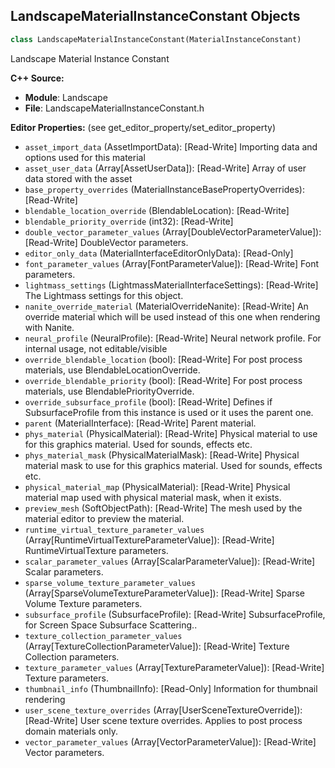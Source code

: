 ## LandscapeMaterialInstanceConstant Objects

```python
class LandscapeMaterialInstanceConstant(MaterialInstanceConstant)
```

Landscape Material Instance Constant

**C++ Source:**

- **Module**: Landscape
- **File**: LandscapeMaterialInstanceConstant.h

**Editor Properties:** (see get_editor_property/set_editor_property)

- ``asset_import_data`` (AssetImportData):  [Read-Write] Importing data and options used for this material
- ``asset_user_data`` (Array[AssetUserData]):  [Read-Write] Array of user data stored with the asset
- ``base_property_overrides`` (MaterialInstanceBasePropertyOverrides):  [Read-Write]
- ``blendable_location_override`` (BlendableLocation):  [Read-Write]
- ``blendable_priority_override`` (int32):  [Read-Write]
- ``double_vector_parameter_values`` (Array[DoubleVectorParameterValue]):  [Read-Write] DoubleVector parameters.
- ``editor_only_data`` (MaterialInterfaceEditorOnlyData):  [Read-Only]
- ``font_parameter_values`` (Array[FontParameterValue]):  [Read-Write] Font parameters.
- ``lightmass_settings`` (LightmassMaterialInterfaceSettings):  [Read-Write] The Lightmass settings for this object.
- ``nanite_override_material`` (MaterialOverrideNanite):  [Read-Write] An override material which will be used instead of this one when rendering with Nanite.
- ``neural_profile`` (NeuralProfile):  [Read-Write] Neural network profile. For internal usage, not editable/visible
- ``override_blendable_location`` (bool):  [Read-Write] For post process materials, use BlendableLocationOverride.
- ``override_blendable_priority`` (bool):  [Read-Write] For post process materials, use BlendablePriorityOverride.
- ``override_subsurface_profile`` (bool):  [Read-Write] Defines if SubsurfaceProfile from this instance is used or it uses the parent one.
- ``parent`` (MaterialInterface):  [Read-Write] Parent material.
- ``phys_material`` (PhysicalMaterial):  [Read-Write] Physical material to use for this graphics material. Used for sounds, effects etc.
- ``phys_material_mask`` (PhysicalMaterialMask):  [Read-Write] Physical material mask to use for this graphics material. Used for sounds, effects etc.
- ``physical_material_map`` (PhysicalMaterial):  [Read-Write] Physical material map used with physical material mask, when it exists.
- ``preview_mesh`` (SoftObjectPath):  [Read-Write] The mesh used by the material editor to preview the material.
- ``runtime_virtual_texture_parameter_values`` (Array[RuntimeVirtualTextureParameterValue]):  [Read-Write] RuntimeVirtualTexture parameters.
- ``scalar_parameter_values`` (Array[ScalarParameterValue]):  [Read-Write] Scalar parameters.
- ``sparse_volume_texture_parameter_values`` (Array[SparseVolumeTextureParameterValue]):  [Read-Write] Sparse Volume Texture parameters.
- ``subsurface_profile`` (SubsurfaceProfile):  [Read-Write] SubsurfaceProfile, for Screen Space Subsurface Scattering..
- ``texture_collection_parameter_values`` (Array[TextureCollectionParameterValue]):  [Read-Write] Texture Collection parameters.
- ``texture_parameter_values`` (Array[TextureParameterValue]):  [Read-Write] Texture parameters.
- ``thumbnail_info`` (ThumbnailInfo):  [Read-Only] Information for thumbnail rendering
- ``user_scene_texture_overrides`` (Array[UserSceneTextureOverride]):  [Read-Write] User scene texture overrides.  Applies to post process domain materials only.
- ``vector_parameter_values`` (Array[VectorParameterValue]):  [Read-Write] Vector parameters.

<a id="unreal.LandscapeMeshCollisionComponent"></a>